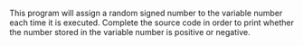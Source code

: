 This program will assign a random signed number to the variable number each time it is executed. Complete the source code in order to print whether the number stored in the variable number is positive or negative.

